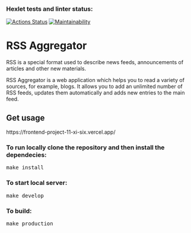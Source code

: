 ### Hexlet tests and linter status:

[![Actions Status](https://github.com/KhikmatullinB/frontend-project-11/actions/workflows/hexlet-check.yml/badge.svg)](https://github.com/KhikmatullinB/frontend-project-11/actions)
[![Maintainability](https://api.codeclimate.com/v1/badges/b31438122d3ba4876f42/maintainability)](https://codeclimate.com/github/KhikmatullinB/frontend-project-11/maintainability)

<h1>RSS Aggregator</h1>
<p>RSS is a special format used to describe news feeds, announcements of articles and other new materials.

RSS Aggregator is a web application which helps you to read a variety of sources, for example, blogs. It allows you to add an unlimited number of RSS feeds, updates them automatically and adds new entries to the main feed.</p>

<h2>Get usage</h2>
<p>https://frontend-project-11-xi-six.vercel.app/</p>

<h3>To run locally clone the repository and then install the dependecies:</h3>
<pre>make install</pre>

<h3>To start local server:</h3>
<pre>make develop</pre>

<h3>To build:</h3>
<pre>make production</pre>
